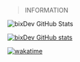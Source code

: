 



> INFORMATION

![bixDev GitHub Stats](https://github-readme-stats.vercel.app/api?username=bixgamer707&show_icons=true&theme=radical)    

[![bixDev GitHub stats](https://visitor-badge.laobi.icu/badge?page_id=bixgamer707.readme.visitor-badge)](https://github.com/bixgamer707/)  

[![wakatime](https://wakatime.com/badge/user/90f0da3d-9cc8-4853-82fc-824e74f94c98.svg)](https://wakatime.com/@90f0da3d-9cc8-4853-82fc-824e74f94c98)





